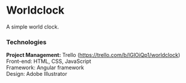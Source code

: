 # Worldclock

A simple world clock. <br>

### Technologies

<b>Project Management:</b> Trello (https://trello.com/b/lGlOiQp1/worldclock) <br>
Front-end: HTML, CSS, JavaScript <br>
Framework: Angular framework <br>
Design: Adobe Illustrator <br>
